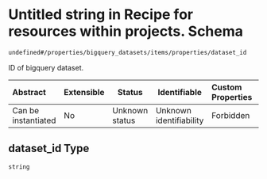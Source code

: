# Untitled string in Recipe for resources within projects. Schema

```txt
undefined#/properties/bigquery_datasets/items/properties/dataset_id
```

ID of bigquery dataset.


| Abstract            | Extensible | Status         | Identifiable            | Custom Properties | Additional Properties | Access Restrictions | Defined In                                                              |
| :------------------ | ---------- | -------------- | ----------------------- | :---------------- | --------------------- | ------------------- | ----------------------------------------------------------------------- |
| Can be instantiated | No         | Unknown status | Unknown identifiability | Forbidden         | Allowed               | none                | [resources.schema.json\*](resources.schema.json "open original schema") |

## dataset_id Type

`string`
